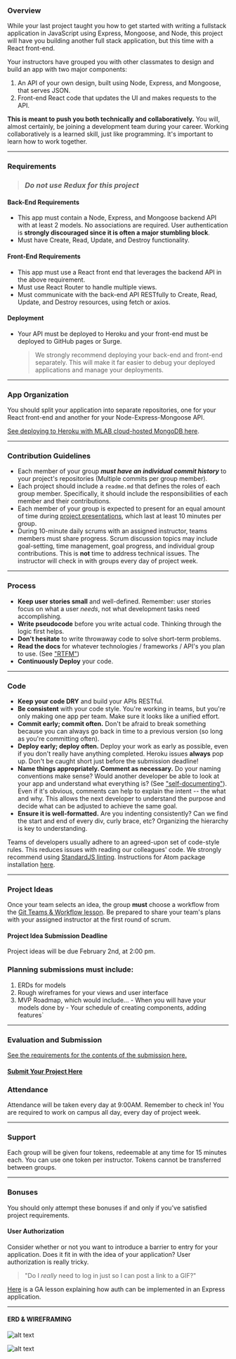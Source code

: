 ### Overview

While your last project taught you how to get started with writing a fullstack application in JavaScript using Express, Mongoose, and Node, this project will have you building another full stack application, but this time with a React front-end.

Your instructors have grouped you with other classmates to design and build an app with two major components:

1. An API of your own design, built using Node, Express, and Mongoose, that serves JSON.
2. Front-end React code that updates the UI and makes requests to the API.

**This is meant to push you both technically and collaboratively.**  You will, almost certainly, be joining a development team during your career.  Working collaboratively is a learned skill, just like programming. It's important to learn how to work together.

---

### Requirements

> ### *Do not use Redux for this project*

#### Back-End Requirements
  - This app must contain a Node, Express, and Mongoose backend API with at least 2 models. No associations are required. User authentication is **strongly discouraged since it is often a major stumbling block**.
  - Must have Create, Read, Update, and Destroy functionality.

#### Front-End Requirements
  - This app must use a React front end that leverages the backend API in the above requirement.
  - Must use React Router to handle multiple views.
  - Must communicate with the back-end API RESTfully to Create, Read, Update, and Destroy resources, using fetch or axios.

#### Deployment
  - Your API must be deployed to Heroku and your front-end must be deployed to GitHub pages or Surge.

    > We strongly recommend deploying your back-end and front-end separately. This will make it far easier to debug your deployed applications and manage your deployments.

---

### App Organization

You should split your application into separate repositories, one for your React front-end and another for your Node-Express-Mongoose API.

[See deploying to Heroku with MLAB cloud-hosted MongoDB here](https://git.generalassemb.ly/ga-wdi-lessons/express-mongoose-mlab-deploy).

---

### Contribution Guidelines

  - Each member of your group ***must have an individual commit history*** to your project's repositories (Multiple commits per group member).
  - Each project should include a `readme.md` that defines the roles of each group member. Specifically, it should include the responsibilities of each member and their contributions.
  - Each member of your group is expected to present for an equal amount of time during [project presentations](presentations.md), which last at least 10 minutes per group.
  - During 10-minute daily scrums with an assigned instructor, teams members must share progress. Scrum discussion topics may include goal-setting, time management, goal progress, and individual group contributions. This is **not** time to address technical issues. The instructor will check in with groups every day of project week.

---

### Process

* **Keep user stories small** and well-defined. Remember: user stories focus on what a user *needs*, not what development tasks need accomplishing.
* **Write pseudocode** before you write actual code. Thinking through the logic first helps.
* **Don't hesitate** to write throwaway code to solve short-term problems.
* **Read the docs** for whatever technologies / frameworks / API's you plan to use. (See ["RTFM"](https://en.wikipedia.org/wiki/RTFM))
* **Continuously Deploy** your code.

---

### Code

* **Keep your code DRY** and build your APIs RESTful.
* **Be consistent** with your code style. You're working in teams, but you're only making one app per team. Make sure it looks like a unified effort.
* **Commit early; commit often.** Don't be afraid to break something because you can always go back in time to a previous version (so long as you're committing often).
* **Deploy early; deploy often.** Deploy your work as early as possible, even if you don't really have anything completed. Heroku issues **always** pop up. Don't be caught short just before the submission deadline!
* **Name things appropriately.  Comment as necessary.** Do your naming conventions make sense? Would another developer be able to look at your app and understand what everything is? (See ["self-documenting"](https://en.wikipedia.org/wiki/Self-documenting)).  Even if it's obvious, comments can help to explain the intent -- the what and why.  This allows the next developer to understand the purpose and decide what can be adjusted to achieve the same goal.
* **Ensure it is well-formatted.** Are you indenting consistently? Can we find the start and end of every div, curly brace, etc?  Organizing the hierarchy is key to understanding.

Teams of developers usually adhere to an agreed-upon set of code-style rules. This reduces issues with reading our colleagues' code. We strongly recommend using [StandardJS linting](https://github.com/standard/standard#install). Instructions for Atom package installation [here](https://github.com/standard/standard#atom).

---

### Project Ideas

Once your team selects an idea, the group **must** choose a workflow from the [Git Teams & Workflow lesson](https://git.generalassemb.ly/ga-wdi-lessons/git-teams). Be prepared to share your team's plans with your assigned instructor at the first round of scrum.

#### Project Idea Submission Deadline

Project ideas will be due February 2nd, at 2:00 pm.

### Planning submissions must include:
  1. ERDs for models
  2. Rough wireframes for your views and user interface
  3. MVP Roadmap, which would include...
    - When you will have your models done by
    - Your schedule of creating components, adding features`

---

### Evaluation and Submission

[See the requirements for the contents of the submission here.](evaluation.md)

#### [Submit Your Project Here](https://github.com/ga-dc/project3-gallery/issues)

### Attendance

Attendance will be taken every day at 9:00AM. Remember to check in! You are required to work on campus all day, every day of project week.

---

### Support

Each group will be given four tokens, redeemable at any time for 15 minutes each. You can use one token per instructor. Tokens cannot be transferred between groups.

<!-- ### Useful Resources -->

<!-- * **[Deploying Heroku Apps with Custom Names](https://devcenter.heroku.com/articles/renaming-apps)** -->

---

### Bonuses

You should only attempt these bonuses if and only if you've satisfied project requirements.

#### User Authorization

Consider whether or not you want to introduce a barrier to entry for your application. Does it fit in with the idea of your application? User authorization is really tricky.

  > "Do I *really* need to log in just so I can post a link to a GIF?"

[Here](https://git.generalassemb.ly/ga-wdi-lessons/express-passport) is a GA lesson explaining how auth can be implemented in an Express application.

---
#### ERD & WIREFRAMING
![alt text](https://github.com/probstin/project_3_server_final/blob/master/planning/Group1_Project3_ERD_Wireframe.JPG?raw=true "ERD & Wireframing")

![alt text](https://github.com/probstin/project_3_server_final/blob/master/planning/Prject3_MVP%20Roadmap.JPG?raw=true "MVP Roadmap")




